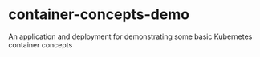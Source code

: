 # container-concepts-demo
An application and deployment for demonstrating some basic Kubernetes container concepts
